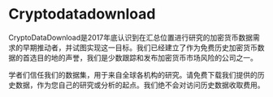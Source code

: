 # 

# Cryptodatadownload

CryptoDataDownload是2017年底认识到在汇总位置进行研究的加密货币数据需求的早期推动者，并试图实现这一目标。我们已经建立了作为免费历史加密货币数据的首选目的地的声誉，我们是少数跟踪和发布加密货币市场风险的公司之一。

学者们信任我们的数据集，用于来自全球各机构的研究。请免费下载我们提供的历史数据，作为您自己的研究或分析的起点。我们绝不会对访问历史数据收取费用。

